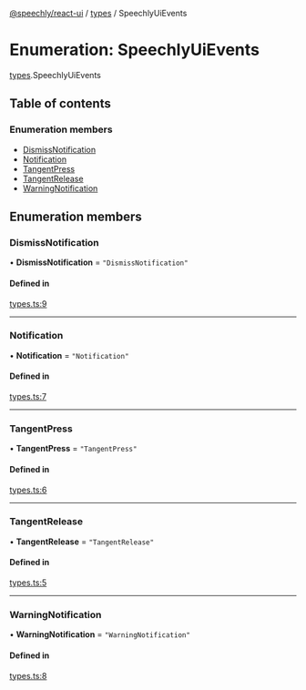 [@speechly/react-ui](../README.md) / [types](../modules/types.md) / SpeechlyUiEvents

# Enumeration: SpeechlyUiEvents

[types](../modules/types.md).SpeechlyUiEvents

## Table of contents

### Enumeration members

- [DismissNotification](types.SpeechlyUiEvents.md#dismissnotification)
- [Notification](types.SpeechlyUiEvents.md#notification)
- [TangentPress](types.SpeechlyUiEvents.md#tangentpress)
- [TangentRelease](types.SpeechlyUiEvents.md#tangentrelease)
- [WarningNotification](types.SpeechlyUiEvents.md#warningnotification)

## Enumeration members

### DismissNotification

• **DismissNotification** = `"DismissNotification"`

#### Defined in

[types.ts:9](https://github.com/speechly/react-ui/blob/bb575c3/src/types.ts#L9)

___

### Notification

• **Notification** = `"Notification"`

#### Defined in

[types.ts:7](https://github.com/speechly/react-ui/blob/bb575c3/src/types.ts#L7)

___

### TangentPress

• **TangentPress** = `"TangentPress"`

#### Defined in

[types.ts:6](https://github.com/speechly/react-ui/blob/bb575c3/src/types.ts#L6)

___

### TangentRelease

• **TangentRelease** = `"TangentRelease"`

#### Defined in

[types.ts:5](https://github.com/speechly/react-ui/blob/bb575c3/src/types.ts#L5)

___

### WarningNotification

• **WarningNotification** = `"WarningNotification"`

#### Defined in

[types.ts:8](https://github.com/speechly/react-ui/blob/bb575c3/src/types.ts#L8)
